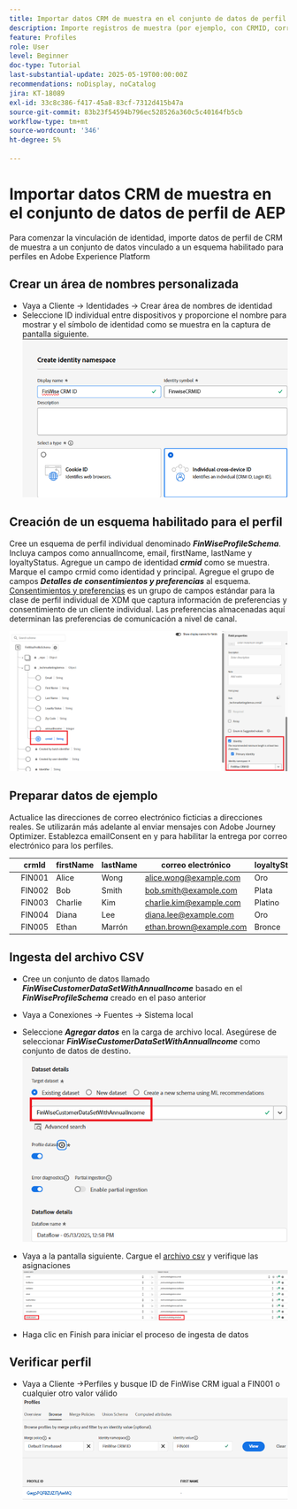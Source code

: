 ```yaml
---
title: Importar datos CRM de muestra en el conjunto de datos de perfil de AEP
description: Importe registros de muestra (por ejemplo, con CRMID, correo electrónico, ingresos, código postal) para validar si AEP puede unir correctamente esos perfiles con visitantes web anónimos en función de identificadores compartidos como ECID.
feature: Profiles
role: User
level: Beginner
doc-type: Tutorial
last-substantial-update: 2025-05-19T00:00:00Z
recommendations: noDisplay, noCatalog
jira: KT-18089
exl-id: 33c8c386-f417-45a8-83cf-7312d415b47a
source-git-commit: 83b23f54594b796ec528526a360c5c40164fb5cb
workflow-type: tm+mt
source-wordcount: '346'
ht-degree: 5%

---
```


# Importar datos CRM de muestra en el conjunto de datos de perfil de AEP

Para comenzar la vinculación de identidad, importe datos de perfil de CRM de muestra a un conjunto de datos vinculado a un esquema habilitado para perfiles en Adobe Experience Platform

## Crear un área de nombres personalizada

* Vaya a Cliente -> Identidades -> Crear área de nombres de identidad
* Seleccione ID individual entre dispositivos y proporcione el nombre para mostrar y el símbolo de identidad como se muestra en la captura de pantalla siguiente.
  ![espacio de nombres personalizado](assets/custom-namespace.png)

## Creación de un esquema habilitado para el perfil

Cree un esquema de perfil individual denominado **_FinWiseProfileSchema_**. Incluya campos como annualIncome, email, firstName, lastName y loyaltyStatus.
Agregue un campo de identidad **_crmid_** como se muestra. Marque el campo crmid como identidad y principal.
Agregue el grupo de campos _**Detalles de consentimientos y preferencias**_ al esquema. [Consentimientos y preferencias](https://experienceleague.adobe.com/es/docs/experience-platform/xdm/field-groups/profile/consents) es un grupo de campos estándar para la clase de perfil individual de XDM que captura información de preferencias y consentimiento de un cliente individual. Las preferencias almacenadas aquí determinan las preferencias de comunicación a nivel de canal.


![perfil-esquema](assets/finwise-profile-schema.png)

## Preparar datos de ejemplo

Actualice las direcciones de correo electrónico ficticias a direcciones reales. Se utilizarán más adelante al enviar mensajes con Adobe Journey Optimizer. Establezca emailConsent en y para habilitar la entrega por correo electrónico para los perfiles.

|   | crmId | firstName | lastName | correo electrónico | loyaltyStatus | zipCode | annualIncome | emailConsent |
|---|--------|-----------|----------|-------------------------|---------------|---------|--------------|--------------|
|   | FIN001 | Alice | Wong | alice.wong@example.com | Oro | 92128 | 120000 | y |
|   | FIN002 | Bob | Smith | bob.smith@example.com | Plata | 92126 | 85000 | y |
|   | FIN003 | Charlie | Kim | charlie.kim@example.com | Platino | 60614 | 175000 | y |
|   | FIN004 | Diana | Lee | diana.lee@example.com | Oro | 30303 | 98000 | y |
|   | FIN005 | Ethan | Marrón | ethan.brown@example.com | Bronce | 75201 | 60000 | y |

## Ingesta del archivo CSV

* Cree un conjunto de datos llamado **_FinWiseCustomerDataSetWithAnnualIncome_** basado en el **_FinWiseProfileSchema_** creado en el paso anterior

* Vaya a Conexiones -> Fuentes -> Sistema local
* Seleccione **_Agregar datos_** en la carga de archivo local. Asegúrese de seleccionar _**FinWiseCustomerDataSetWithAnnualIncome**_ como conjunto de datos de destino.
  ![ingesta-csv](assets/ingest-csv-into-dataset.png)
* Vaya a la pantalla siguiente. Cargue el [archivo csv](assets/finwise_profiles.csv) y verifique las asignaciones
  ![asignaciones](assets/mappings.png)

* Haga clic en Finish para iniciar el proceso de ingesta de datos

## Verificar perfil

* Vaya a Cliente ->Perfiles y busque ID de FinWise CRM igual a FIN001 o cualquier otro valor válido
  ![perfil de verificación](assets/verify-profiles.png)
